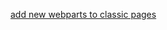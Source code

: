 [add new webparts to classic pages](https://gautamdsheth.wordpress.com/2018/10/15/adding-modern-webparts-to-classic-pages-using-pnp-powershell/)
